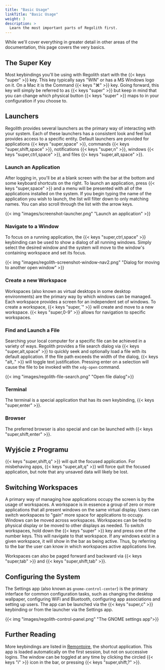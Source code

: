 ```yaml
---
title: "Basic Usage"
linkTitle: "Basic Usage"
weight: 3
description: >
  Learn the most important parts of Regolith first.
---
```


While we'll cover everything in greater detail in other areas of the documentation, this page covers the very basics.

## The Super Key

Most keybindings you'll be using with Regolith start with the {{< keys "super" >}} key. This key typically says "WIN" or has a MS Windows logo on it. On a Mac it is the Command {{< keys "⌘" >}} key. Going forward, this key will simply be referred to as {{< keys "super" >}} but keep in mind that you can change which physical button {{< keys "super" >}} maps to in your configuration if you choose to.

## Launchers

Regolith provides several launchers as the primary way of interacting with your system. Each of these launchers has a consistent look and feel but provides access to a specific entity. Default launchers are provided for applications {{< keys "super,space" >}}, commands {{< keys "super,shift,space" >}}, notifications {{< keys "super,n" >}}, windows {{< keys "super,ctrl,space" >}}, and files {{< keys "super,alt,space" >}}.

### Launch an Application

After logging in, you'll be at a blank screen with the bar at the bottom and some keyboard shortcuts on the right. To launch an application, press {{< keys "super,space" >}} and a menu will be presented with all of the applications installed on the system. If you begin typing the name of the application you wish to launch, the list will filter down to only matching names. You can also scroll through the list with the arrow keys.

{{< img "images/screenshot-launcher.png" "Launch an application" >}}

### Navigate to a Window

To focus on a running application, the {{< keys "super,ctrl,space" >}} keybinding can be used to show a dialog of all running windows. Simply select the desired window and the system will move to the window's containing workspace and set its focus.

{{< img "images/regolith-screenshot-window-nav2.png" "Dialog for moving to another open window" >}}

### Create a new Workspace

Workspaces (also known as virtual desktops in some desktop environments) are the primary way by which windows can be managed. Each workspace provides a screen for an independent set of windows. To create a workspace, {{< keys "super,`" >}} will create and move to a new workspace. {{< keys "super,0-9" >}} allows for navigation to specific workspaces.

### Find and Launch a File

Searching your local computer for a specific file can be achieved in a variety of ways. Regolith provides a file search dialog via {{< keys "super,alt,space" >}} to quickly seek and optionally load a file with its default application. If the file path exceeds the width of the dialog, {{< keys "alt,." >}} will toggle text justification. Pressing enter on a selection will cause the file to be invoked with the `xdg-open` command.

{{< img "images/regolith-file-search.png" "Open file dialog">}}

### Terminal

The terminal is a special application that has its own keybinding, {{< keys "super,enter" >}}.

### Browser

The preferred browser is also special and can be launched with {{< keys "super,shift,enter" >}}.

## Wyjście z Programu

{{< keys "super,shift,q" >}} will quit the focused application. For misbehaving apps, {{< keys "super,alt,q" >}} will force quit the focused application, but note that any unsaved data will likely be lost.

## Switching Workspaces

A primary way of managing how applications occupy the screen is by the usage of workspaces. A workspace is in essence a group of zero or more applications that all present windows on the same virtual display. Users can switch workspaces to "gain" more space for applications to occupy. Windows can be moved across workspaces. Workspaces can be tied to physical display or be moved to other displays as needed. To switch workspaces, hold down the {{< keys "super" >}} key and press one of the number keys. This will navigate to that workspace. If any windows exist in a given workspace, it will show in the bar as being active. Thus, by referring to the bar the user can know in which workspaces active applications live.

Workspaces can also be paged forward and backward via {{< keys "super,tab" >}} and {{< keys "super,shift,tab" >}}.

## Configuring the System

The Settings app (also known as `gnome-control-center`) is the primary interface for common configuration tasks, such as changing the desktop wallpaper, configuring WiFi and Bluetooth, configuring app associations and setting up users. The app can be launched via the {{< keys "super,c" >}} keybinding or from the launcher via the Settings app.

{{< img "images/regolith-control-panel.png" "The GNOME settings app">}}

## Further Reading

More keybindings are listed in [Remontoire](https://github.com/regolith-linux/remontoire), the shortcut application. This app is loaded automatically on the first session, but not on successive logins. The window can be toggled at any time by clicking the circled {{< keys "i" >}} icon in the bar, or pressing {{< keys "super,shift,?" >}}.
